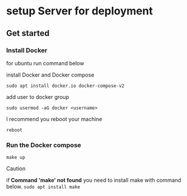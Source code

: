 # setup Server for deployment

## Get started

### Install Docker

for ubuntu run command below

install Docker and Docker compose

```
sudo apt install docker.io docker-compose-v2
```

add user to docker group

```
sudo usermod -aG docker <username>
```

I recommend you reboot your machine
```
reboot
```

### Run the Docker compose

```
make up
```

> [!CAUTION]
> if **Command 'make' not found**  you need to install make with command below.
> `sudo apt install make`